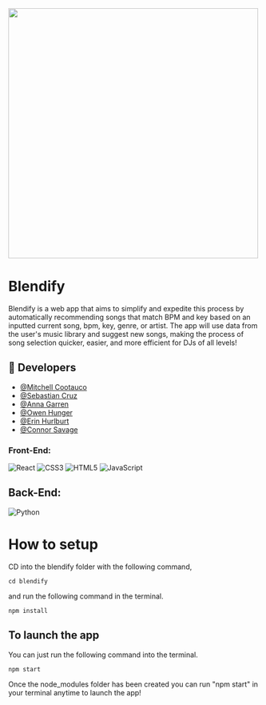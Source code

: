 <img src="https://cdn.discordapp.com/attachments/758812930124021790/1181813968168300594/Blendify_Logo_Purple.png?ex=65826d07&is=656ff807&hm=0e7f45c5d548c8d05a441c3fca076475b0fa557d2ce2847f96d2b343ba0c3bf3&" width="500">

# Blendify
Blendify is a web app that aims to simplify and expedite this process by automatically recommending songs that match BPM and key based on an inputted current song, bpm, key, genre, or artist. The app will use data from the user's music library and suggest new songs, making the process of song selection quicker, easier, and more efficient for DJs of all levels!

## 🔗 Developers
- [@Mitchell Cootauco](https://github.com/Mcootauc)
- [@Sebastian Cruz](https://github.com/seevass)
- [@Anna Garren](https://github.com/agarren20)
- [@Owen Hunger](https://github.com/ohunger)
- [@Erin Hurlburt](https://github.com/erinhurlburt)
- [@Connor Savage](https://github.com/connorsavage)
  
### Front-End:
![React](https://img.shields.io/badge/-React-61DAFB?style=for-the-badge&logo=react&logoColor=white)
![CSS3](https://img.shields.io/badge/-CSS3-1572B6?style=for-the-badge&logo=css3&logoColor=white)
![HTML5](https://img.shields.io/badge/-HTML5-E34F26?style=for-the-badge&logo=html5&logoColor=white)
![JavaScript](https://img.shields.io/badge/-JavaScript-F7DF1E?style=for-the-badge&logo=javascript&logoColor=black)

## Back-End:
![Python](https://img.shields.io/badge/-Python-3670A0?style=for-the-badge&logo=python&logoColor=ffdd54)

# How to setup
CD into the blendify folder with the following command,

`cd blendify`

and run the following command in the terminal.

`npm install`

## To launch the app
You can just run the following command into the terminal.

`npm start`

Once the node_modules folder has been created you can run "npm start" in your terminal anytime to launch the app!
